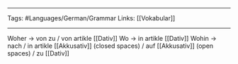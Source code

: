 ___
Tags: #Languages/German/Grammar 
Links: [[Vokabular]]
___
Woher -> von zu / von artikle [[Dativ]]
Wo -> in artikle [[Dativ]]
Wohin -> nach / in artikle [[Akkusativ]] (closed spaces) / auf [[Akkusativ]] (open spaces) / zu [[Dativ]]